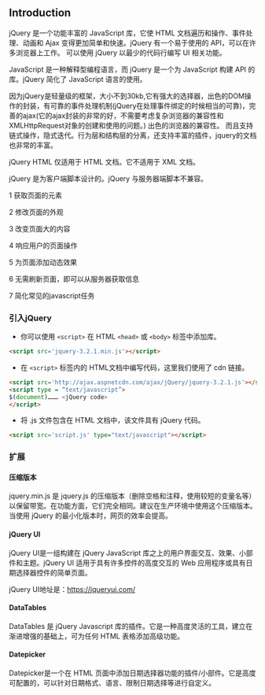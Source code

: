 ## Introduction

jQuery 是一个功能丰富的 JavaScript 库，它使 HTML 文档遍历和操作、事件处理、动画和 Ajax 变得更加简单和快速。jQuery 有一个易于使用的 API，可以在许多浏览器上工作。 可以使用 jQuery 以最少的代码行编写 UI 相关功能。

JavaScript 是一种解释型编程语言，而 jQuery 是一个为 JavaScript 构建 API 的库。jQuery 简化了 JavaScript 语言的使用。

因为jQuery是轻量级的框架，大小不到30kb,它有强大的选择器，出色的DOM操作的封装，有可靠的事件处理机制(jQuery在处理事件绑定的时候相当的可靠)，完善的ajax(它的ajax封装的非常的好，不需要考虑复杂浏览器的兼容性和XMLHttpRequest对象的创建和使用的问题。) 出色的浏览器的兼容性。 而且支持链式操作，隐式迭代。行为层和结构层的分离，还支持丰富的插件，jquery的文档也非常的丰富。

jQuery HTML 仅适用于 HTML 文档。它不适用于 XML 文档。

jQuery 是为客户端脚本设计的。jQuery 与服务器端脚本不兼容。



1 获取页面的元素

2 修改页面的外观

3 改变页面大的内容

4 响应用户的页面操作

5 为页面添加动态效果

6 无需刷新页面，即可以从服务器获取信息

7 简化常见的javascript任务



### 引入jQuery

- 你可以使用 `<script>` 在 HTML `<head>` 或 `<body>` 标签中添加库。

```html
<script src='jquery-3.2.1.min.js'></script>
```



- 在 `<script>` 标签内的 HTML文档中编写代码，这里我们使用了 cdn 链接。

```html
<script src='http://ajax.aspnetcdn.com/ajax/jQuery/jquery-3.2.1.js'></script>
<script type = “text/javascript”>
$(document)……… <jQuery code>
</script>
```



- 将 .js 文件包含在 HTML 文档中，该文件具有 jQuery 代码。

```html
<script src='script.js' type="text/javascript"></script>
```



### 扩展

#### 压缩版本

jquery.min.js 是 jquery.js 的压缩版本（删除空格和注释，使用较短的变量名等）以保留带宽。在功能方面，它们完全相同。建议在生产环境中使用这个压缩版本。当使用 jQuery 的最小化版本时，网页的效率会提高。



#### jQuery UI

jQuery UI是一组构建在 jQuery JavaScript 库之上的用户界面交互、效果、小部件和主题。jQuery UI 适用于具有许多控件的高度交互的 Web 应用程序或具有日期选择器控件的简单页面。

jQuery UI地址是：https://jqueryui.com/



#### DataTables

DataTables 是 jQuery Javascript 库的插件。它是一种高度灵活的工具，建立在渐进增强的基础上，可为任何 HTML 表格添加高级功能。



#### Datepicker

Datepicker是一个在 HTML 页面中添加日期选择器功能的插件/小部件。它是高度可配置的，可以针对日期格式、语言、限制日期选择等进行自定义。
